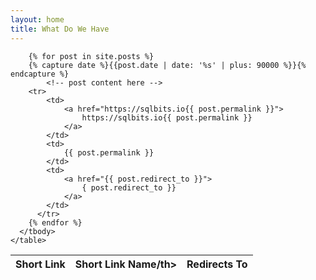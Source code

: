 ```yaml
---
layout: home
title: What Do We Have
---  
```


<div class="container">
    <table table cellspacing=0 class="table table-striped table-hover mt-3" id="pasteventlist" width="100%">
      <thead>
        <tr>
          <th scope="col">Short Link</th>
          <th scope="col">Short Link Name/th>
          <th scope="col">Redirects To</th>
        </tr>
      </thead>
      <tbody>

        {% for post in site.posts %}
        {% capture date %}{{post.date | date: '%s' | plus: 90000 %}}{% endcapture %}
            <!-- post content here -->
        <tr>
            <td>
                <a href="https://sqlbits.io{{ post.permalink }}">
                    https://sqlbits.io{{ post.permalink }}
                </a>
            </td>
            <td>
                {{ post.permalink }}
            </td>
            <td>
                <a href="{{ post.redirect_to }}">
                    { post.redirect_to }}
                </a>
            </td>
          </tr>
        {% endfor %}
      </tbody>
    </table>
